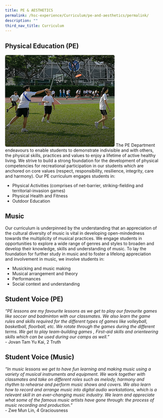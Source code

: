 ```yaml
---
title: PE & AESTHETICS
permalink: /hsc-experience/Curriculum/pe-and-aesthetics/permalink/
description: ""
third_nav_title: Curriculum
---
```

Physical Education (PE)
-----------------------
![](/images/PE.png)
The PE Department endeavours to enable students to demonstrate indivisible and with others, the physical skills, practices and values to enjoy a lifetime of active healthy living. We strive to build a strong foundation for the development of physical competencies for recreational participation in our students which are anchored on core values (respect, responsibility, resilience, integrity, care and harmony). Our PE curriculum engages students in:  
  

*   Physical Activities (comprises of net-barrier, striking-fielding and territorial-invasion games)
*   Physical Health and Fitness
*   Outdoor Education

Music
-----

Our curriculum is underpinned by the understanding that an appreciation of the cultural diversity of music is vital in developing open-mindedness towards the multiplicity of musical practices. We engage students in opportunities to explore a wide range of genres and styles to broaden and develop their knowledge, skills and understanding of music. To lay the foundation for further study in music and to foster a lifelong appreciation and involvement in music, we involve students in:  
  

*   Musicking and music making
*   Musical arrangement and theory
*   Performances
*   Social context and understanding

Student Voice (PE)
------------------

_“PE lessons are my favourite lessons as we get to play our favourite games like soccer and badminton with our classmates. We also learn the game rules and skills required for the different types of games like volleyball, basketball, floorball, etc. We rotate through the games during the different terms. We get to play team-building games , First-aid skills and orienteering skills which can be used during our camps as well.”_  
\- Jovan Tam Yu Kai, 2 Truth  

Student Voice (Music)
---------------------

_“In music lessons we get to have fun learning and making music using a variety of musical instruments and equipment. We work together with classmates and take on different roles such as melody, harmony and rhythm to rehearse and perform music shows and covers. We also learn how to record and arrange music into digital audio workstations, which is a relevant skill in an ever-changing music industry. We learn and appreciate what some of the famous music artists have gone through: the process of music recording and production.”_  
\- Zwe Mun Lin, 4 Graciousness